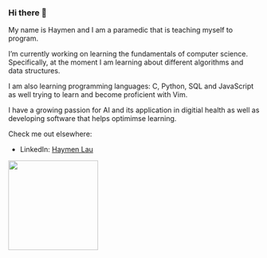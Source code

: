 ### Hi there 👋

My name is Haymen and I am a paramedic that is teaching myself to program.

I’m currently working on learning the fundamentals of computer science. Specifically, at the moment I am learning about different algorithms and data structures. 

I am also learning programming languages: C, Python, SQL and JavaScript as well trying to learn and become proficient with Vim.

I have a growing passion for AI and its application in digitial health as well as developing software that helps optimimse learning. 

Check me out elsewhere:
- LinkedIn: [Haymen Lau](https://www.linkedin.com/in/haymenlau/)

<img height="180em" src="https://github-readme-stats.vercel.app/api?username=Haymn&show_icons=true&theme=tokyonight&hide_border=true&&count_private=true&include_all_commits=true" />



